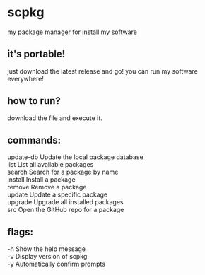 # scpkg
my package manager for install my software
## it's portable!
just download the latest release and go! you can run my software everywhere!
## how to run?
download the file and execute it.
## commands:
update-db               Update the local package database  
list                    List all available packages  
search <name>           Search for a package by name  
install <name>          Install a package  
remove <name>           Remove a package  
update <name>           Update a specific package  
upgrade                 Upgrade all installed packages  
src <name>              Open the GitHub repo for a package  

## flags:
-h                      Show the help message  
-v                      Display version of scpkg  
-y                      Automatically confirm prompts  
